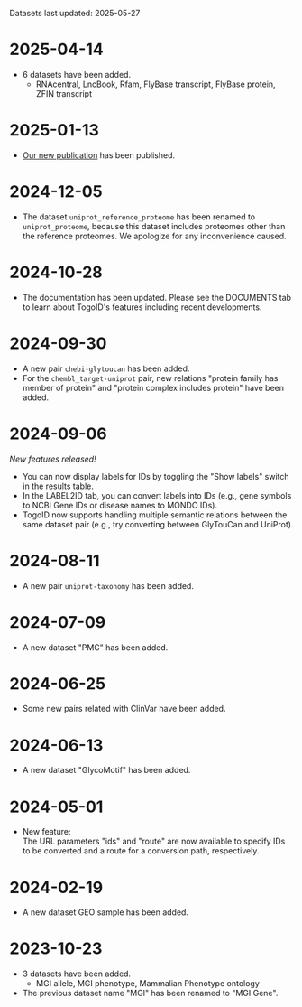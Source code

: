 Datasets last updated: 2025-05-27
# 2025-04-14
- 6 datasets have been added.
  - RNAcentral, LncBook, Rfam, FlyBase transcript, FlyBase protein, ZFIN transcript

# 2025-01-13
- [Our new publication](https://link.springer.com/article/10.1186/s13326-024-00322-1) has been published.

# 2024-12-05
- The dataset `uniprot_reference_proteome` has been renamed to `uniprot_proteome`, because this dataset includes proteomes other than the reference proteomes. We apologize for any inconvenience caused.

# 2024-10-28
- The documentation has been updated. Please see the DOCUMENTS tab to learn about TogoID's features including recent developments.

# 2024-09-30
- A new pair `chebi-glytoucan` has been added.  
- For the `chembl_target-uniprot` pair, new relations "protein family has member of protein" and "protein complex includes protein" have been added.

# 2024-09-06
*New features released!*  
- You can now display labels for IDs by toggling the "Show labels" switch in the results table.  
- In the LABEL2ID tab, you can convert labels into IDs (e.g., gene symbols to NCBI Gene IDs or disease names to MONDO IDs).  
- TogoID now supports handling multiple semantic relations between the same dataset pair (e.g., try converting between GlyTouCan and UniProt).  

# 2024-08-11
- A new pair `uniprot-taxonomy` has been added.

# 2024-07-09
- A new dataset "PMC" has been added.

# 2024-06-25
- Some new pairs related with ClinVar have been added.

# 2024-06-13
- A new dataset "GlycoMotif" has been added.

# 2024-05-01
- New feature:  
  The URL parameters "ids" and "route" are now available to specify IDs to be converted and a route for a conversion path, respectively.

# 2024-02-19
- A new dataset GEO sample has been added.

# 2023-10-23
- 3 datasets have been added.
  - MGI allele, MGI phenotype, Mammalian Phenotype ontology
- The previous dataset name "MGI" has been renamed to "MGI Gene".

